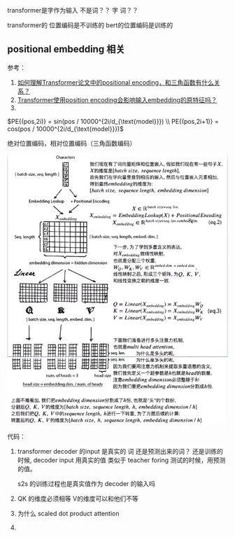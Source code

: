 transformer是字作为输入 不是词？？
字 词？？

transformer的 位置编码是不训练的 bert的位置编码是训练的


## positional embedding 相关

参考：
1. [如何理解Transformer论文中的positional encoding，和三角函数有什么关系？](https://www.zhihu.com/question/347678607)
2. [Transformer使用position encoding会影响输入embedding的原特征吗？](https://www.zhihu.com/question/350116316)
3. 

$PE{(pos,2i)} = sin(pos / 10000^{2i/d_{\text{model}}}) \\ PE{(pos,2i+1)} = cos(pos / 10000^{2i/d_{\text{model}}})$

绝对位置编码，相对位置编码（三角函数编码）




![图一](images/transformer.png)
![图二](images/transformer2.png)

代码：
1. transformer decoder 的input 是真实的 词 还是预测出来的词？
    还是训练的时候, decoder input 用真实的值 类似于 teacher foring
    测试的时候，用预测的值。

    s2s 的训练过程也是真实值作为 decoder 的输入吗

2. QK 的维度必须相等 V的维度可以和他们不等

3. 为什么 scaled dot product attention
4. 
